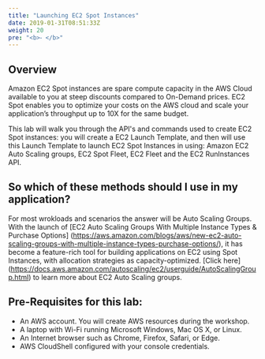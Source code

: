 ```yaml
---
title: "Launching EC2 Spot Instances"
date: 2019-01-31T08:51:33Z
weight: 20
pre: "<b>⁃ </b>"
---
```


## Overview

Amazon EC2 Spot instances are spare compute capacity in the AWS Cloud
available to you at steep discounts compared to On-Demand prices. EC2
Spot enables you to optimize your costs on the AWS cloud and scale your
application’s throughput up to 10X for the same budget.

This lab will walk you through the API's and commands used to create EC2 Spot instances: you will create a EC2 Launch Template, and then will use this Launch Template to launch EC2 Spot Instances in using: Amazon EC2 Auto Scaling groups, EC2 Spot Fleet, EC2 Fleet and the EC2 RunInstances API.

## So which of these methods should I use in my application?
For most wrokloads and scenarios the answer will be Auto Scaling Groups. With the launch of [EC2 Auto Scaling Groups With Multiple Instance Types & Purchase Options] (https://aws.amazon.com/blogs/aws/new-ec2-auto-scaling-groups-with-multiple-instance-types-purchase-options/), it has become a feature-rich tool for building applications on EC2 using Spot Instances, with allocation strategies as capacity-optimized. [Click here]  (https://docs.aws.amazon.com/autoscaling/ec2/userguide/AutoScalingGroup.html) to learn more about EC2 Auto Scaling groups.


## Pre-Requisites for this lab:

 - An AWS account. You will create AWS resources during the workshop.
 - A laptop with Wi-Fi running Microsoft Windows, Mac OS X, or Linux.
 - An Internet browser such as Chrome, Firefox, Safari, or Edge.
 - AWS CloudShell configured with your console credentials.
